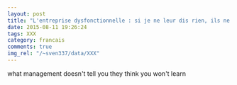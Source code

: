 ```yaml
---
layout: post
title: "L'entreprise dysfonctionnelle : si je ne leur dis rien, ils ne sauront pas"
date: 2015-08-11 19:26:24
tags: XXX
category: francais
comments: true
img_rel: "/~sven337/data/XXX"
---
```

 
what management doesn't tell you they think you won't learn
